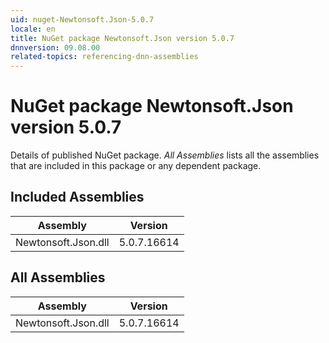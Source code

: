```yaml
---
uid: nuget-Newtonsoft.Json-5.0.7
locale: en
title: NuGet package Newtonsoft.Json version 5.0.7
dnnversion: 09.08.00
related-topics: referencing-dnn-assemblies
---
```


# NuGet package Newtonsoft.Json version 5.0.7
Details of published NuGet package.
*All Assemblies* lists all the assemblies that are included in this package or any dependent package.

## Included Assemblies

|Assembly|Version|
|---|---|
|Newtonsoft.Json.dll|5.0.7.16614|

## All Assemblies

|Assembly|Version|
|---|---|
|Newtonsoft.Json.dll|5.0.7.16614|

